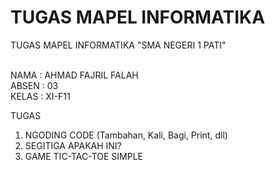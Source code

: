 # TUGAS MAPEL INFORMATIKA
TUGAS MAPEL INFORMATIKA "SMA NEGERI 1 PATI"

<br />
NAMA  : AHMAD FAJRIL FALAH
<br />
ABSEN : 03
<br />
KELAS : XI-F11

TUGAS 
1. NGODING CODE (Tambahan, Kali, Bagi, Print, dll)
2. SEGITIGA APAKAH INI?
3. GAME TIC-TAC-TOE SIMPLE 
